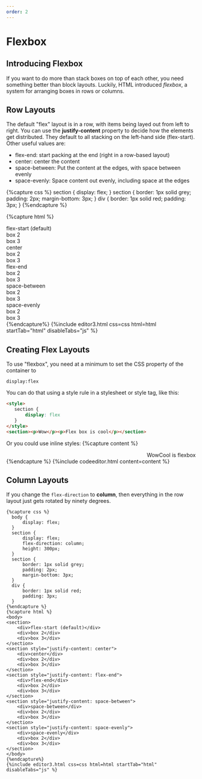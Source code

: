 ```yaml
---
order: 2
---
```

# Flexbox

## Introducing Flexbox

If you want to do more than stack boxes on top of each other, you need something better than block layouts. Luckily, HTML introduced *flexbox*, a system for arranging boxes in rows or columns.

## Row Layouts

The default "flex" layout is in a row, with items being layed out
from left to right. You can use the **justify-content** property to decide how the elements get distributed. They default to all stacking on the left-hand side (flex-start). Other useful values are:

* flex-end: start packing at the end (right in a row-based layout)
* center: center the content
* space-between: Put the content at the edges, with space between evenly
* space-evenly: Space content out evenly, including space at the edges


{%capture css %}
  section {
      display: flex;
  }
  section {
      border: 1px solid grey;
      padding: 2px;
      margin-bottom: 3px;
  }
  div {
      border: 1px solid red;
      padding: 3px;
  }
{%endcapture %}

{%capture html %}
<section>
    <div>flex-start (default)</div>
    <div>box 2</div>
    <div>box 3</div>
</section>
<section style="justify-content: center">
    <div>center</div>
    <div>box 2</div>
    <div>box 3</div>
</section>
<section style="justify-content: flex-end">
    <div>flex-end</div>
    <div>box 2</div>
    <div>box 3</div>
</section>
<section style="justify-content: space-between">
    <div>space-between</div>
    <div>box 2</div>
    <div>box 3</div>
</section>
<section style="justify-content: space-evenly">
    <div>space-evenly</div>
    <div>box 2</div>
    <div>box 3</div>
</section>
{%endcapture%}
{%include editor3.html css=css html=html startTab="html" disableTabs="js" %}

## Creating Flex Layouts

To use "flexbox", you need at a minimum to set the CSS property of
the container to
```
display:flex
```

You can do that using a style rule in a stylesheet or style tag, like this:
```html
<style>
   section {
       display: flex
   }
</style>
<section><p>Wow</p><p>Flex box is cool</p></section>
```

Or you could use inline styles:
{%capture content %}
<section style="
    display: flex; 
    justify-content: flex-end;
">
  <div>Wow</div> <div>Cool is flexbox</div>
</section>
{%endcapture %}
{%include codeeditor.html content=content %}

## Column Layouts
If you change the ```flex-direction``` to **column**, then everything in the row layout just gets rotated by ninety degrees.

```html.run
{%capture css %}
  body {
      display: flex;
  }
  section {
      display: flex;
      flex-direction: column;
      height: 300px;
  }
  section {
      border: 1px solid grey;
      padding: 2px;
      margin-bottom: 3px;
  }
  div {
      border: 1px solid red;
      padding: 3px;
  }
{%endcapture %}
{%capture html %}
<body>
<section>
    <div>flex-start (default)</div>
    <div>box 2</div>
    <div>box 3</div>
</section>
<section style="justify-content: center">
    <div>center</div>
    <div>box 2</div>
    <div>box 3</div>
</section>
<section style="justify-content: flex-end">
    <div>flex-end</div>
    <div>box 2</div>
    <div>box 3</div>
</section>
<section style="justify-content: space-between">
    <div>space-between</div>
    <div>box 2</div>
    <div>box 3</div>
</section>
<section style="justify-content: space-evenly">
    <div>space-evenly</div>
    <div>box 2</div>
    <div>box 3</div>
</section>
</body>
{%endcapture%}
{%include editor3.html css=css html=html startTab="html" disableTabs="js" %}




